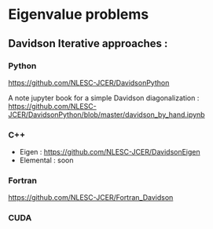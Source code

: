 # Eigenvalue problems

## Davidson Iterative approaches :

### Python 
https://github.com/NLESC-JCER/DavidsonPython

A note jupyter book for a simple Davidson diagonalization :
https://github.com/NLESC-JCER/DavidsonPython/blob/master/davidson_by_hand.ipynb

### C++
  * Eigen : https://github.com/NLESC-JCER/DavidsonEigen
  * Elemental : soon

### Fortran
https://github.com/NLESC-JCER/Fortran_Davidson

### CUDA
